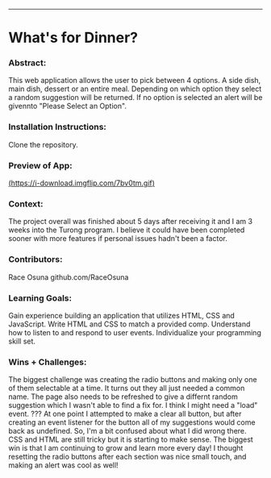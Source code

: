  ______________________________________________________  

# What's for Dinner? 

### Abstract: 
This web application allows the user to pick between 4 options. A side dish, main dish, dessert or an entire meal. Depending on which option they select a random suggestion will be returned. If no option is selected an alert will be givennto "Please Select an Option".

### Installation Instructions: 
Clone the repository.

### Preview of App: 
[(https://i-download.imgflip.com/7bv0tm.gif)](https://i-download.imgflip.com/7bv0tm.gif)

### Context: 
The project overall was finished about 5 days after receiving it and I am 3 weeks into the Turong program. I believe it could have been completed sooner with more features if personal issues hadn't been a factor.

### Contributors: 
Race Osuna github.com/RaceOsuna

### Learning Goals: 
Gain experience building an application that utilizes HTML, CSS and JavaScript.
Write HTML and CSS to match a provided comp.
Understand how to listen to and respond to user events.
Individualize your programming skill set.

### Wins + Challenges:
The biggest challenge was creating the radio buttons and making only one of them selectable at a time. It turns out they all just needed a common name.
The page also needs to be refreshed to give a differnt random suggestion which I wasn't able to find a fix for. I think I might need a "load" event. ???
At one point I attempted to make a clear all button, but after creating an event listener for the button all of my suggestions would come back as undefined. So, I'm a bit confused about what I did wrong there.
CSS and HTML are still tricky but it is starting to make sense.
The biggest win is that I am continuing to grow and learn more every day! I thought resetting the radio buttons after each section was nice small touch, and making an alert was cool as well!
